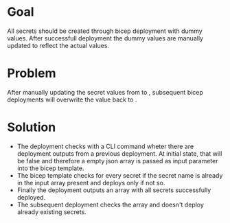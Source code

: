 # Goal
All secrets should be created through bicep deployment with dummy values.
After successfull deployment the dummy values are manually updated to reflect the actual values.

# Problem
After manually updating the secret values from <dummy> to <actualValue>, subsequent bicep deployments will overwrite the value back to <dummy>.

# Solution
- The deployment checks with a CLI command wheter there are deployment outputs from a previous deployment. At initial state, that will be false and therefore a
empty json array is passed as input parameter into the bicep template.
- The bicep template checks for every secret if the secret name is already in the input array present and deploys only if not so.
- Finally the deployment outputs an array with all secrets successfully deployed.
- The subsequent deployment checks the array and doesn't deploy already existing secrets.